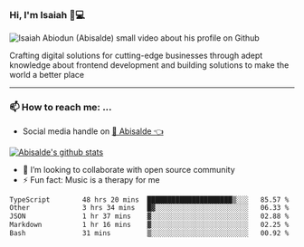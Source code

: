 ### Hi, I'm Isaiah 🌻💻

<img src="https://res.cloudinary.com/abisalde/image/upload/c_scale,h_311,w_816/v1616039512/Abisalde_github.gif" alt="Isaiah Abiodun (Abisalde) small video about his profile on Github">

Crafting digital solutions for cutting-edge businesses through adept knowledge about frontend development and building solutions to make the world a better place
<hr>

### 📫 How to reach me: ...
- Social media handle on <a href="https://twitter.com/abisalde">🔔  Abisalde   👈</a>


[![Abisalde's github stats](https://github-readme-stats.vercel.app/api?username=abisalde)](https://github.com/abisalde/github-readme-stats)

- 👯 I’m looking to collaborate with open source community
- ⚡ Fun fact: Music is a therapy for me


<!--
**abisalde/Abisalde** is a ✨ _special_ ✨ repository because its `README.md` (this file) appears on your GitHub profile.

Here are some ideas to get you started:


- 👯 I’m looking to collaborate with open source community
- 🤔 I’m looking for help with ...
- 💬 Ask me about ...
- 📫 How to reach me: ...
- 😄 Pronouns: ...
- ⚡ Fun fact: ...
-->

<!--START_SECTION:waka-->

```txt
TypeScript        48 hrs 20 mins  █████████████████████▒░░░   85.57 %
Other             3 hrs 34 mins   █▓░░░░░░░░░░░░░░░░░░░░░░░   06.33 %
JSON              1 hr 37 mins    ▓░░░░░░░░░░░░░░░░░░░░░░░░   02.88 %
Markdown          1 hr 16 mins    ▓░░░░░░░░░░░░░░░░░░░░░░░░   02.25 %
Bash              31 mins         ▒░░░░░░░░░░░░░░░░░░░░░░░░   00.92 %
```

<!--END_SECTION:waka-->

